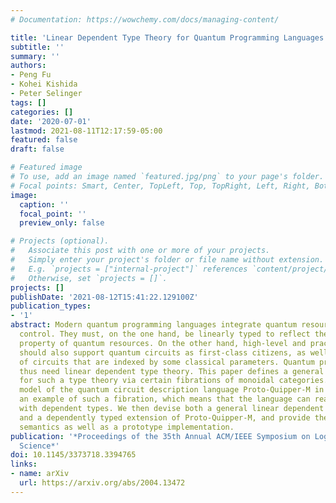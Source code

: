 ```yaml
---
# Documentation: https://wowchemy.com/docs/managing-content/

title: 'Linear Dependent Type Theory for Quantum Programming Languages: Extended Abstract'
subtitle: ''
summary: ''
authors:
- Peng Fu
- Kohei Kishida
- Peter Selinger
tags: []
categories: []
date: '2020-07-01'
lastmod: 2021-08-11T12:17:59-05:00
featured: false
draft: false

# Featured image
# To use, add an image named `featured.jpg/png` to your page's folder.
# Focal points: Smart, Center, TopLeft, Top, TopRight, Left, Right, BottomLeft, Bottom, BottomRight.
image:
  caption: ''
  focal_point: ''
  preview_only: false

# Projects (optional).
#   Associate this post with one or more of your projects.
#   Simply enter your project's folder or file name without extension.
#   E.g. `projects = ["internal-project"]` references `content/project/deep-learning/index.md`.
#   Otherwise, set `projects = []`.
projects: []
publishDate: '2021-08-12T15:41:22.129100Z'
publication_types:
- '1'
abstract: Modern quantum programming languages integrate quantum resources and classical
  control. They must, on the one hand, be linearly typed to reflect the no-cloning
  property of quantum resources. On the other hand, high-level and practical languages
  should also support quantum circuits as first-class citizens, as well as families
  of circuits that are indexed by some classical parameters. Quantum programming languages
  thus need linear dependent type theory. This paper defines a general semantic structure
  for such a type theory via certain fibrations of monoidal categories. The categorical
  model of the quantum circuit description language Proto-Quipper-M in [28] constitutes
  an example of such a fibration, which means that the language can readily be integrated
  with dependent types. We then devise both a general linear dependent type system
  and a dependently typed extension of Proto-Quipper-M, and provide them with operational
  semantics as well as a prototype implementation.
publication: '*Proceedings of the 35th Annual ACM/IEEE Symposium on Logic in Computer
  Science*'
doi: 10.1145/3373718.3394765
links:
- name: arXiv
  url: https://arxiv.org/abs/2004.13472
---
```

